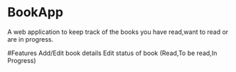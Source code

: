 # BookApp

A web application to keep track of the books you have read,want to read or are in progress.

#Features
Add/Edit book details
Edit status of book (Read,To be read,In Progress)

